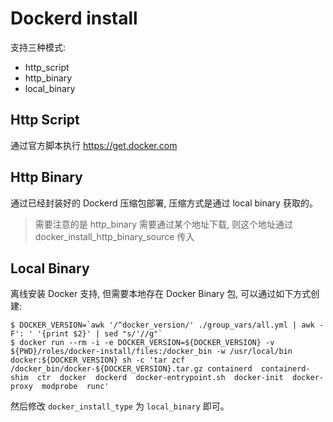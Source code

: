 # Dockerd install

支持三种模式:
* http_script
* http_binary
* local_binary

## Http Script

通过官方脚本执行 https://get.docker.com

## Http Binary

通过已经封装好的 Dockerd 压缩包部署, 压缩方式是通过 local binary 获取的。

> 需要注意的是 http_binary 需要通过某个地址下载, 则这个地址通过 docker_install_http_binary_source 传入

## Local Binary

离线安装 Docker 支持, 但需要本地存在 Docker Binary 包, 可以通过如下方式创建:
```
$ DOCKER_VERSION=`awk '/^docker_version/' ./group_vars/all.yml | awk -F': ' '{print $2}' | sed "s/'//g"`
$ docker run --rm -i -e DOCKER_VERSION=${DOCKER_VERSION} -v ${PWD}/roles/docker-install/files:/docker_bin -w /usr/local/bin docker:${DOCKER_VERSION} sh -c 'tar zcf /docker_bin/docker-${DOCKER_VERSION}.tar.gz containerd  containerd-shim  ctr  docker  dockerd  docker-entrypoint.sh  docker-init  docker-proxy  modprobe  runc'
```

然后修改 `docker_install_type` 为 `local_binary` 即可。